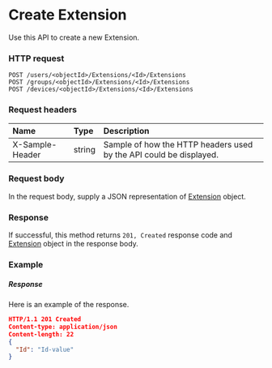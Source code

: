 # Create Extension

Use this API to create a new Extension.
### HTTP request
```http
POST /users/<objectId>/Extensions/<Id>/Extensions
POST /groups/<objectId>/Extensions/<Id>/Extensions
POST /devices/<objectId>/Extensions/<Id>/Extensions

```
### Request headers
| Name       | Type | Description|
|:---------------|:--------|:----------|
| X-Sample-Header  | string  | Sample of how the HTTP headers used by the API could be displayed.|

### Request body
In the request body, supply a JSON representation of [Extension](../resources/extension.md) object.


### Response
If successful, this method returns `201, Created` response code and [Extension](../resources/extension.md) object in the response body.

### Example
##### Response
Here is an example of the response.
```json
HTTP/1.1 201 Created
Content-type: application/json
Content-length: 22
{
  "Id": "Id-value"
}
```

<!-- uuid: 53bcb273-ea9c-4dec-9b40-229460d9c62f
2015-10-12 23:19:39 UTC -->